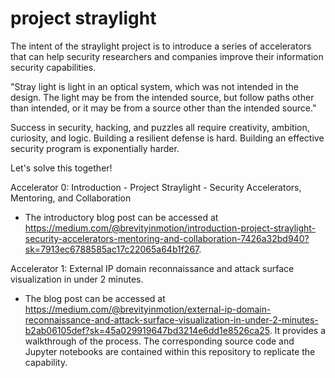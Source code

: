 # project straylight

The intent of the straylight project is to introduce a series of accelerators that can help security researchers and companies improve their information security capabilities. 

"Stray light is light in an optical system, which was not intended in the design. The light may be from the intended source, but follow paths other than intended, or it may be from a source other than the intended source."

Success in security, hacking, and puzzles all require creativity, ambition, curiosity, and logic. Building a resilient defense is hard. Building an effective security program is exponentially harder.

Let's solve this together!

Accelerator 0: Introduction - Project Straylight - Security Accelerators, Mentoring, and Collaboration
- The introductory blog post can be accessed at https://medium.com/@brevityinmotion/introduction-project-straylight-security-accelerators-mentoring-and-collaboration-7426a32bd940?sk=7913ec6788585ac17c22065a64b1f267.

Accelerator 1: External IP domain reconnaissance and attack surface visualization in under 2 minutes.
- The blog post can be accessed at https://medium.com/@brevityinmotion/external-ip-domain-reconnaissance-and-attack-surface-visualization-in-under-2-minutes-b2ab06105def?sk=45a029919647bd3214e6dd1e8526ca25. It provides a walkthrough of the process. The corresponding source code and Jupyter notebooks are contained within this repository to replicate the capability.
